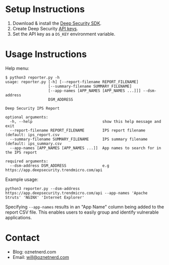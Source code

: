 # Setup Instructions

1. Download & install the [Deep Security SDK](https://automation.deepsecurity.trendmicro.com/article/12_5/python?platform=dsaas).
2. Create Deep Security [API keys](https://automation.deepsecurity.trendmicro.com/article/11_1/create-and-manage-api-keys?platform=dsaas#create-an-api-key-in-deep-security-manager).
3. Set the API key as a `DS_KEY` environment variable.

# Usage Instructions

Help menu:

```
$ python3 reporter.py -h
usage: reporter.py [-h] [--report-filename REPORT_FILENAME]
                   [--summary-filename SUMMARY_FILENAME]
                   [--app-names [APP_NAMES [APP_NAMES ...]]] --dsm-address
                   DSM_ADDRESS

Deep Security IPS Report

optional arguments:
  -h, --help                               show this help message and exit
  --report-filename REPORT_FILENAME        IPS report filename (default: ips_report.csv
  --summary-filename SUMMARY_FILENAME      IPS summary filename (default: ips_summary.csv
  --app-names [APP_NAMES [APP_NAMES ...]]  App names to search for in the IPS report

required arguments:
  --dsm-address DSM_ADDRESS                e.g https://app.deepsecurity.trendmicro.com/api
```

Example usage:

```
python3 reporter.py --dsm-address https://app.deepsecurity.trendmicro.com/api --app-names 'Apache Struts' 'NGINX' 'Internet Explorer'
```

Specifying `--app-names` results in an "App Name" column being added to the report CSV file. This enables users to easily group and identify vulnerable applications.

# Contact

* Blog: oznetnerd.com
* Email: will@oznetnerd.com